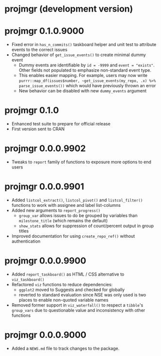 # projmgr (development version)

# projmgr 0.1.0.9000

* Fixed error in `has_n_commits()` taskboard helper and unit test to attribute events to the correct issues
* Changed behavior of `get_issue_events()` to create minimal dummy event 
    - Dummy events are identifiable by  `id = -9999` and `event = "exists"`. Other fields not populated to emphasize non-standard event type. 
    - This enables easier mapping. For example, users may now write `purrr::map_df(issues$number, ~get_issue_events(my_repo, .x) %>% parse_issue_events())` which would have previously thrown an error
    - New behavior can be disabled with new `dummy_events` argument

# projmgr 0.1.0

* Enhanced test suite to prepare for official release
* First version sent to CRAN

# projmgr 0.0.0.9902

* Tweaks to `report` family of functions to exposure more options to end users

# projmgr 0.0.0.9901

* Added `listcol_extract()`, `listcol_pivot()` and `listcol_filter()` functions to work with assignee and label list-columns
* Added new arguments to `report_progress()` 
    - `group_var` allows issues to do be grouped by variables than `milestone_title` (which remains the default)
    - `show_stats` allows for suppression of count/percent output in group titles
* Improved documentation for using `create_repo_ref()` without authentication

# projmgr 0.0.0.9900

* Added `report_taskboard()` as HTML / CSS alternative to `viz_taskboard()`
* Refactored `viz` functions to reduce dependencies:
    - `ggplot2` moved to Suggests and checked for globally
    - reverted to standard evaluation since NSE was only used is two places to enable non-quoted variable names
* Removed former support in `viz_waterfall()` to respect a `tibble`'s `group_vars` due to questionable value and inconsistency with other functions    
    
# projmgr 0.0.0.9000

* Added a `NEWS.md` file to track changes to the package.



